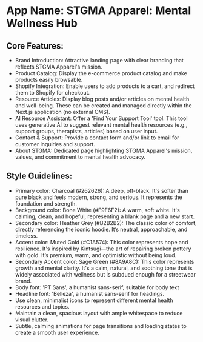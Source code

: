 # **App Name**: STGMA Apparel: Mental Wellness Hub

## Core Features:

- Brand Introduction: Attractive landing page with clear branding that reflects STGMA Apparel's mission.
- Product Catalog: Display the e-commerce product catalog and make products easily browsable.
- Shopify Integration: Enable users to add products to a cart, and redirect them to Shopify for checkout.
- Resource Articles: Display blog posts and/or articles on mental health and well-being. These can be created and managed directly within the Next.js application (no external CMS).
- AI Resource Assistant: Offer a 'Find Your Support Tool' tool. This tool uses generative AI to suggest relevant mental health resources (e.g., support groups, therapists, articles) based on user input.
- Contact & Support: Provide a contact form and/or link to email for customer inquiries and support.
- About STGMA: Dedicated page highlighting STGMA Apparel's mission, values, and commitment to mental health advocacy.

## Style Guidelines:

- Primary color: Charcoal (#262626): A deep, off-black. It's softer than pure black and feels modern, strong, and serious. It represents the foundation and strength.
- Background color: Bone White (#F9F6F2): A warm, soft white. It's calming, clean, and hopeful, representing a blank page and a new start.
- Secondary color: Heather Grey (#B2B2B2): The classic color of comfort, directly referencing the iconic hoodie. It’s neutral, approachable, and timeless.
- Accent color: Muted Gold (#C1A574): This color represents hope and resilience. It's inspired by Kintsugi—the art of repairing broken pottery with gold. It’s premium, warm, and optimistic without being loud.
- Secondary Accent color: Sage Green (#8A9A8C): This color represents growth and mental clarity. It's a calm, natural, and soothing tone that is widely associated with wellness but is subdued enough for a streetwear brand.
- Body font: 'PT Sans', a humanist sans-serif, suitable for body text
- Headline font: 'Belleza', a humanist sans-serif for headings.
- Use clean, minimalist icons to represent different mental health resources and topics.
- Maintain a clean, spacious layout with ample whitespace to reduce visual clutter.
- Subtle, calming animations for page transitions and loading states to create a smooth user experience.